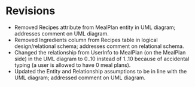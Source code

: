 # Revisions

- Removed Recipes attribute from MealPlan entity in UML diagram; addresses comment on UML diagram.
- Removed Ingredients column from Recipes table in logical design/relational schema; addresses comment on relational schema.
- Changed the relationship from UserInfo to MealPlan (on the MealPlan side) in the UML diagram to 0..10 instead of 1..10 because of accidental typing (a user is allowed to have 0 meal plans).
- Updated the Entity and Relationship assumptions to be in line with the UML diagram; addressed comment on UML diagram.
